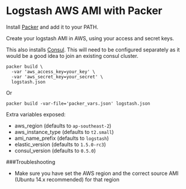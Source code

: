 Logstash AWS AMI with Packer
=============

Install [Packer](https://www.packer.io/) and add it to your PATH.

Create your logstash AMI in AWS, using your access and secret keys.

This also installs [Consul](https://www.consul.io/). This will need to be configured separately as it would be a good
idea to join an existing consul cluster.

```
packer build \
  -var 'aws_access_key=your_key' \
  -var 'aws_secret_key=your_secret' \
  logstash.json
```

Or

```
packer build -var-file='packer_vars.json' logstash.json
```

Extra variables exposed:

* aws_region (defaults to `ap-southeast-2`)
* aws_instance_type (defaults to `t2.small`)
* ami_name_prefix (defaults to `logstash`)
* elastic_version (defaults to `1.5.0-rc3`)
* consul_version (defaults to `0.5.0`)

###Troubleshooting

* Make sure you have set the AWS region and the correct source AMI (Ubuntu 14.x recommended) for that region
